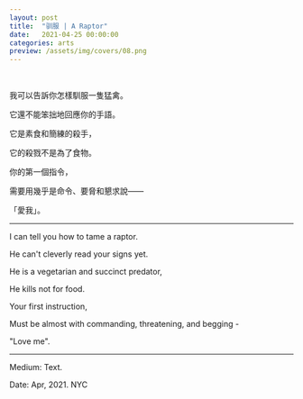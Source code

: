 ```yaml
---
layout: post
title:  "驯服 | A Raptor"
date:   2021-04-25 00:00:00
categories: arts
preview: /assets/img/covers/08.png
---
```


<br>

我可以告訴你怎樣馴服一隻猛禽。

它還不能笨拙地回應你的手語。

它是素食和簡練的殺手，

它的殺戮不是為了食物。

你的第一個指令，

需要用幾乎是命令、要脅和懇求說——

「愛我」。

---

I can tell you how to tame a raptor.

He can't cleverly read your signs yet.

He is a vegetarian and succinct predator,

He kills not for food.

Your first instruction,

Must be almost with commanding, threatening, and begging -

"Love me".

---

Medium: Text.

Date: Apr, 2021. NYC
